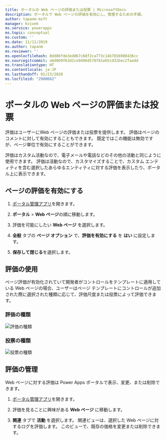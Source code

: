 ```yaml
---
title: ポータルの Web ページの評価または投票 | MicrosoftDocs
description: ポータルで Web ページの評価を有効にし、管理するための手順。
author: tapanm-msft
manager: kvivek
ms.service: powerapps
ms.topic: conceptual
ms.custom: ''
ms.date: 11/11/2019
ms.author: tapanm
ms.reviewer: ''
ms.openlocfilehash: 0dd86fde3ed867c68f2ca773c14b7656980436cc
ms.sourcegitcommit: a0d069f63d2ce9496d578f81e65cd32bec2faa4d
ms.translationtype: HT
ms.contentlocale: ja-JP
ms.lasthandoff: 01/23/2020
ms.locfileid: "2980662"
---
```

# <a name="rate-or-vote-on-a-webpage-on-a-portal"></a>ポータルの Web ページの評価または投票

評価はユーザーにWeb ページの評価または投票を提供します。 評価はページのコメントに対して有効にすることもできます。 既定ではこの機能は無効ですが、ページ単位で有効にすることができます。

評価はカスタム活動なので、電子メールや電話などのその他の活動と同じように使用できます。 評価は活動なので、カスタマイズすることで、カスタム エンティティを含む選択したあらゆるエンティティに対する評価を表示したり、ポータル上に表示できます。

## <a name="enable-ratings-for-pages"></a>ページの評価を有効にする

1. [ポータル管理アプリ](configure-portal.md)を開きます。

2. **ポータル** > **Web ページ**の順に移動します。

3. 評価を可能にしたい **Web ページ** を選択します。

4. **全般** タブの **ページ オプション** で、**評価を有効にする** を **はい** に設定します。

5. **保存して閉じる**を選択します。

## <a name="use-ratings"></a>評価の使用

ページ評価が有効化されていて開発者がコントロールをテンプレートに適用している Web ページの場合、ユーザーはページ テンプレートにコントロールが追加された際に選択された種類に応じて、評価尺度または投票によって評価できます。

### <a name="rating-type"></a>評価の種類

![評価の種類](../media/rating-type.png "評価の種類")  

### <a name="vote-type"></a>投票の種類

![投票の種類](../media/vote-type.png "投票の種類")  

## <a name="manage-ratings"></a>評価の管理

Web ページに対する評価は Power Apps ポータルで表示、変更、または削除できます。

1. [ポータル管理アプリ](configure-portal.md)を開きます。

2. 評価を見ることに興味がある **Web ページ** に移動します。

3. **関連** タブで **活動** を選択します。 関連ビューは、選択した Web ページに対するログを評価します。 このビューで、既存の価格を変更または削除できます。
